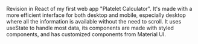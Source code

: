 Revision in React of my first web app "Platelet Calculator". It's made with a more efficient interface for both desktop and mobile, especially desktop where all the information is available without the need to scroll. It uses useState to handle most data, its components are made with styled components, and has customized components from Material UI.
